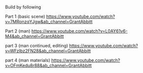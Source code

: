 
Build by following 

Part 1 (basic scene)
https://www.youtube.com/watch?v=7MRonzqYJgw&ab_channel=GrantAbbitt

Part 2 (man)
https://www.youtube.com/watch?v=L0AY61v6-M4&ab_channel=GrantAbbitt

part 3 (man continued, editing)
https://www.youtube.com/watch?v=WFzIbz2FN28&ab_channel=GrantAbbitt

part 4 (man materials)
https://www.youtube.com/watch?v=OFmKedu8r88&ab_channel=GrantAbbitt
